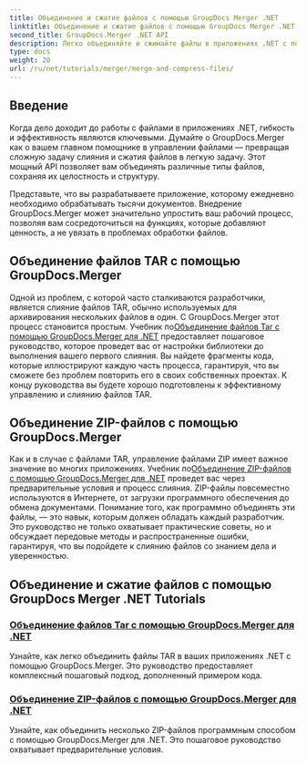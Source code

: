 ```yaml
---
title: Объединение и сжатие файлов с помощью GroupDocs Merger .NET
linktitle: Объединение и сжатие файлов с помощью GroupDocs Merger .NET
second_title: GroupDocs.Merger .NET API
description: Легко объединяйте и сжимайте файлы в приложениях .NET с помощью GroupDocs.Merger. Изучите руководства по пошаговому объединению файлов TAR и ZIP.
type: docs
weight: 20
url: /ru/net/tutorials/merger/merge-and-compress-files/
---
```

## Введение

Когда дело доходит до работы с файлами в приложениях .NET, гибкость и эффективность являются ключевыми. Думайте о GroupDocs.Merger как о вашем главном помощнике в управлении файлами — превращая сложную задачу слияния и сжатия файлов в легкую задачу. Этот мощный API позволяет вам объединять различные типы файлов, сохраняя их целостность и структуру.

Представьте, что вы разрабатываете приложение, которому ежедневно необходимо обрабатывать тысячи документов. Внедрение GroupDocs.Merger может значительно упростить ваш рабочий процесс, позволяя вам сосредоточиться на функциях, которые добавляют ценность, а не увязать в проблемах обработки файлов.

## Объединение файлов TAR с помощью GroupDocs.Merger

 Одной из проблем, с которой часто сталкиваются разработчики, является слияние файлов TAR, обычно используемых для архивирования нескольких файлов в один. С GroupDocs.Merger этот процесс становится простым. Учебник по[Объединение файлов Tar с помощью GroupDocs.Merger для .NET](./merge-tar-files/) предоставляет пошаговое руководство, которое проведет вас от настройки библиотеки до выполнения вашего первого слияния. Вы найдете фрагменты кода, которые иллюстрируют каждую часть процесса, гарантируя, что вы сможете без проблем повторить его в своих собственных проектах. К концу руководства вы будете хорошо подготовлены к эффективному управлению и слиянию файлов TAR.

## Объединение ZIP-файлов с помощью GroupDocs.Merger

Как и в случае с файлами TAR, управление файлами ZIP имеет важное значение во многих приложениях. Учебник по[Объединение ZIP-файлов с помощью GroupDocs.Merger для .NET](./merge-zip-files/) проведет вас через предварительные условия и процесс слияния. ZIP-файлы повсеместно используются в Интернете, от загрузки программного обеспечения до обмена документами. Понимание того, как программно объединять эти файлы, — это навык, которым должен обладать каждый разработчик. Это руководство не только охватывает практические советы, но и обсуждает передовые методы и распространенные ошибки, гарантируя, что вы подойдете к слиянию файлов со знанием дела и уверенностью.

## Объединение и сжатие файлов с помощью GroupDocs Merger .NET Tutorials
### [Объединение файлов Tar с помощью GroupDocs.Merger для .NET](./merge-tar-files/)
Узнайте, как легко объединить файлы TAR в ваших приложениях .NET с помощью GroupDocs.Merger. Это руководство предоставляет комплексный пошаговый подход, дополненный примером кода.
### [Объединение ZIP-файлов с помощью GroupDocs.Merger для .NET](./merge-zip-files/)
Узнайте, как объединить несколько ZIP-файлов программным способом с помощью GroupDocs.Merger для .NET. Это пошаговое руководство охватывает предварительные условия.